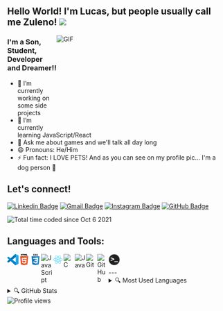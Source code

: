 ## Hello World! I'm Lucas, but people usually call me Zuleno! <img src="https://raw.githubusercontent.com/kaueMarques/kaueMarques/master/hi.gif" width="30px">

  <img align="right" justify="center" alt="GIF" src="https://c.tenor.com/NOYF3f82b_gAAAAC/programmer.gif?raw=true" width="390" height="220" />
  
### I'm a Son, Student, Developer and Dreamer!!

- 🔭 I’m currently working on some side projects
- 🌱 I’m currently learning JavaScript/React
- 💬 Ask me about games and we'll talk all day long
- 😄 Pronouns: He/Him
- ⚡ Fun fact: I LOVE PETS! And as you can see on my profile pic... I'm a dog person 🐶

## Let's connect! 
[![Linkedin Badge](https://img.shields.io/badge/-LinkedIn-blue?style=flat&logo=Linkedin&logoColor=white)][linkedin]
[![Gmail Badge](https://img.shields.io/badge/-Gmail-c14438?style=flat&logo=Gmail&logoColor=white)][gmail]
[![Instagram Badge](https://img.shields.io/badge/-Instagram-C13584?style=flat&labelColor=C13584&logo=instagram&logoColor=white&link=https://www.instagram.com/codepwr/)][instagram]
[![GitHub Badge](https://img.shields.io/badge/-GitHub-989DAB?style=flat&logo=Github&logoColor=white)][github]

<p>

<a align="left" href="https://wakatime.com/@651d40aa-a53a-4c3b-a2cb-8c0099c4ddd2">
  <img align="left" src="https://wakatime.com/badge/user/651d40aa-a53a-4c3b-a2cb-8c0099c4ddd2.svg" alt="Total time coded since Oct 6 2021" />
</a>
  
<br>

## Languages and Tools:

[<img align="left" title="Visual Studio Code" width="26px" src="https://raw.githubusercontent.com/github/explore/80688e429a7d4ef2fca1e82350fe8e3517d3494d/topics/visual-studio-code/visual-studio-code.png" />][github]
[<img align="left" title="HTML5" width="26px" src="https://raw.githubusercontent.com/github/explore/80688e429a7d4ef2fca1e82350fe8e3517d3494d/topics/html/html.png" />][github]
[<img align="left" title="CSS3" width="26px" src="https://raw.githubusercontent.com/github/explore/80688e429a7d4ef2fca1e82350fe8e3517d3494d/topics/css/css.png" />][github]
[<img align="left" title="JavaScript" width="26px" src="https://raw.githubusercontent.com/jmnote/z-icons/master/svg/javascript.svg" />][github]
[<img align="left" title="React" width="26px" src="https://raw.githubusercontent.com/github/explore/80688e429a7d4ef2fca1e82350fe8e3517d3494d/topics/react/react.png" />][github]
[<img align="left" title="C" width="26px" src="https://raw.githubusercontent.com/jmnote/z-icons/master/svg/c.svg" />][github]
[<img align="left" title="Java" width="26px" src="https://raw.githubusercontent.com/jmnote/z-icons/master/svg/java.svg" />][github]
[<img align="left" title="Git" width="26px" src="https://raw.githubusercontent.com/jmnote/z-icons/master/svg/git.svg" />][github]
[<img align="left" title="GitHub" width="26px" src="https://raw.githubusercontent.com/jmnote/z-icons/master/svg/github.svg" />][github]
[<img align="left" title="Terminal" width="26px" src="https://raw.githubusercontent.com/github/explore/80688e429a7d4ef2fca1e82350fe8e3517d3494d/topics/terminal/terminal.png" />][github]

<br />
<br />
---
<details>
  <summary>🔍 Most Used Languages</summary>
  <img align="left" alt="Lucas' GitHub Top Languages" src="https://github-readme-stats.vercel.app/api/top-langs/?username=Lucas-zz" />
</details>
<details>
  <summary>🔍 GitHub Stats</summary>
  <img align="left" alt="Lucas-zz stats" src="https://github-readme-stats.vercel.app/api?username=Lucas-zz&show_icons=true&hide_border=true" />
</details>

<img align="left" alt="Profile views" src="https://komarev.com/ghpvc/?username=Lucas-zz&color=blue">

[linkedin]: https://www.linkedin.com/in/azzolinilucas/
[gmail]: mailto:lucasazzollinivieira@gmail.com
[instagram]: https://www.instagram.com/zulenno/
[github]: https://github.com/Lucas-zz

[none]:# 
